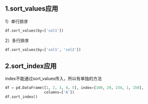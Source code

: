 ## 1.sort_values应用
1）单行排序
```python
df.sort_values(by=['col1'])
```
2）多行排序
```python
df.sort_values(by=['col1', 'col2'])
```


## 2.sort_index应用
index不能通过sort_values传入，所以有单独的方法
```python
df = pd.DataFrame([1, 2, 3, 4, 5], index=[100, 29, 234, 1, 150],
                  columns=['A'])
df.sort_index()
```